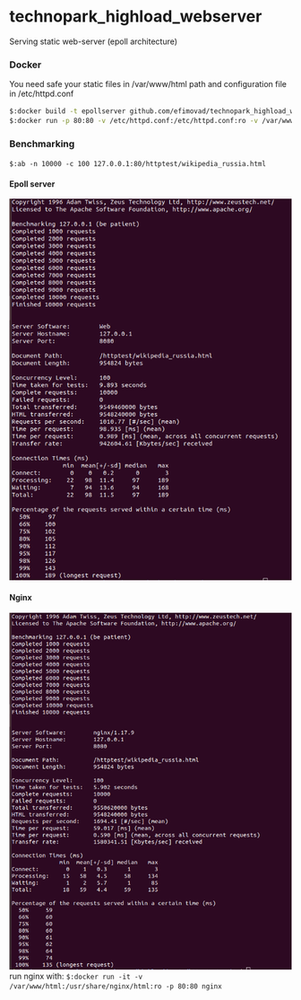# technopark_highload_webserver
Serving static web-server (epoll architecture)

### Docker
You need safe your static files in /var/www/html path and configuration file in /etc/httpd.conf
```sh
$:docker build -t epollserver github.com/efimovad/technopark_highload_webserver.git
$:docker run -p 80:80 -v /etc/httpd.conf:/etc/httpd.conf:ro -v /var/www/html:/var/www/html:ro --name epollservre -t epollserver
```

### Benchmarking

`$:ab -n 10000 -c 100 127.0.0.1:80/httptest/wikipedia_russia.html`

#### Epoll server
![ab epoll](benchmarks/epoll.png?raw=true "Epoll")

#### Nginx 
![nginx epoll](benchmarks/nginx.png?raw=true "Nginx")  
run nginx with:
`$:docker run -it -v /var/www/html:/usr/share/nginx/html:ro -p 80:80 nginx`
